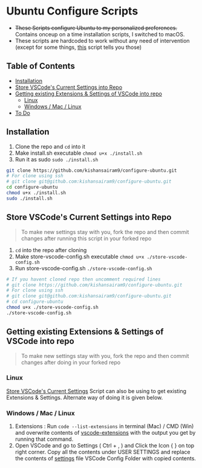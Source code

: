 # Ubuntu Configure Scripts <!-- omit in toc -->

- ~~These Scripts configure Ubuntu to my personalized preferences.~~ Contains onceup on a time installation scripts, I switched to macOS.
- These scripts are hardcoded to work without any need of intervention (except for some things, [this](./scripts/to-be-done.sh) script tells you those)

## Table of Contents <!-- omit in toc -->

- [Installation](#installation)
- [Store VSCode's Current Settings into Repo](#store-vscodes-current-settings-into-repo)
- [Getting existing Extensions & Settings of VSCode into repo](#getting-existing-extensions--settings-of-vscode-into-repo)
  - [Linux](#linux)
  - [Windows / Mac / Linux](#windows--mac--linux)
- [To Do](#to-do)

## Installation

1. Clone the repo and `cd` into it
2. Make install.sh executable `chmod u+x ./install.sh`
3. Run it as sudo `sudo ./install.sh`

```bash
git clone https://github.com/kishansairam9/configure-ubuntu.git
# For clone using ssh
# git clone git@github.com:kishansairam9/configure-ubuntu.git
cd configure-ubuntu
chmod u+x ./install.sh
sudo ./install.sh
```

## Store VSCode's Current Settings into Repo

> To make new settings stay with you, fork the repo and then commit changes after running this script in your forked repo

1. `cd` into the repo after cloning
2. Make store-vscode-config.sh executable `chmod u+x ./store-vscode-config.sh`
3. Run store-vscode-config.sh `./store-vscode-config.sh`

```bash
# If you havent cloned repo then uncomment required lines
# git clone https://github.com/kishansairam9/configure-ubuntu.git
# For clone using ssh
# git clone git@github.com:kishansairam9/configure-ubuntu.git
# cd configure-ubuntu
chmod u+x ./store-vscode-config.sh
./store-vscode-config.sh
```

## Getting existing Extensions & Settings of VSCode into repo

> To make new settings stay with you, fork the repo and then commit changes after doing  in your forked repo

### Linux

[Store VSCode's Current Settings](#store-vscodes-current-settings-into-repo) Script can also be using to get existing Extensions & Settings. Alternate way of doing it is given below.

### Windows / Mac / Linux

1. Extensions : Run `code --list-extensions` in terminal (Mac) / CMD (Win) and overwrite contents of [vscode-extensions](./VSCode-Config/vscode-extensions.txt) with the output you get by running that command.
2. Open VSCode and go to Settings ( Ctrl + , ) and Click the Icon { } on top right corner. Copy all the contents under USER SETTINGS and replace the contents of [settings](./VSCode-Config/settings.json) file VSCode Config Folder with copied contents.
